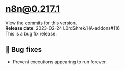 # n8n@0.217.1
View the [commits](https://github.com/n8n-io/n8n/compare/n8n@0.217.0...n8n@0.217.1) for this version.  
**Release date**: 2023-02-24 L0rdShrek/HA-addons#116  
This is a bug fix release.


## 🐛 Bug fixes
- Prevent executions appearing to run forever.
